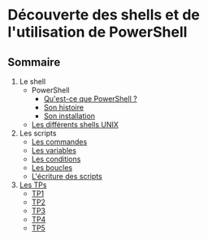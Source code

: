# Découverte des shells et de l'utilisation de PowerShell

## **Sommaire**

1. Le shell
    * PowerShell
        * [Qu'est-ce que PowerShell ?](https://github.com/NatSch45/linux/blob/master/Powershell/pages/powershell.md)
        * [Son histoire](https://github.com/NatSch45/linux/blob/master/Powershell/pages/histoire.md)
        * [Son installation](https://github.com/NatSch45/linux/blob/master/Powershell/pages/installation.md)
    * [Les différents shells UNIX](https://github.com/NatSch45/linux/blob/master/Powershell/pages/shell.md)
2. Les scripts
    * [Les commandes](https://github.com/NatSch45/linux/blob/master/Powershell/pages/commandes.md)
    * [Les variables](https://github.com/NatSch45/linux/blob/master/Powershell/pages/variables.md)
    * [Les conditions](https://github.com/NatSch45/linux/blob/master/Powershell/pages/condition.md)
    * [Les boucles](https://github.com/NatSch45/linux/blob/master/Powershell/pages/boucle.md)
    * [L'écriture des scripts](https://github.com/NatSch45/linux/blob/master/Powershell/pages/scripts.md)
3. [Les TPs](https://github.com/NatSch45/linux/blob/master/Powershell/pages/tps/tp.md)
    * [TP1](https://github.com/NatSch45/linux/blob/master/Powershell/pages/tps/tp1.md)
    * [TP2](https://github.com/NatSch45/linux/blob/master/Powershell/pages/tps/tp2.md)
    * [TP3](https://github.com/NatSch45/linux/blob/master/Powershell/pages/tps/tp3.md)
    * [TP4](https://github.com/NatSch45/linux/blob/master/Powershell/pages/tps/tp4.md)
    * [TP5](https://github.com/NatSch45/linux/blob/master/Powershell/pages/tps/tp5.md)
